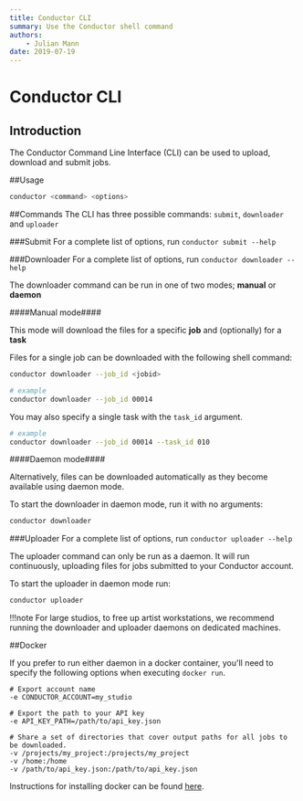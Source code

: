 ```yaml
---
title: Conductor CLI
summary: Use the Conductor shell command  
authors:
    - Julian Mann
date: 2019-07-19
---
```


# Conductor CLI

## Introduction

The Conductor Command Line Interface (CLI) can be used to upload, download and submit jobs.

##Usage
```bash
conductor <command> <options>
```

##Commands
The CLI has three possible commands: `submit`, `downloader` and `uploader`

###Submit
For a complete list of options, run ```conductor submit --help```

###Downloader
For a complete list of options, run ```conductor downloader --help```

The downloader command can be run in one of two modes; **manual** or **daemon**

####Manual mode####

This mode will download the files for a specific **job** and (optionally) for a **task**

Files for a single job can be downloaded with the following shell command:

```bash 
conductor downloader --job_id <jobid>

# example
conductor downloader --job_id 00014
```

You may also specify a single task with the `task_id` argument. 

```bash 
# example
conductor downloader --job_id 00014 --task_id 010
```

####Daemon mode####

Alternatively, files can be downloaded automatically as they become available using daemon mode.

To start the downloader in daemon mode, run it with no arguments:

```bash 
conductor downloader
```

###Uploader
For a complete list of options, run ```conductor uploader --help```

The uploader command can only be run as a daemon. It will run continuously, uploading files for jobs submitted to your Conductor account.

To start the uploader in daemon mode run:

```bash 
conductor uploader
```

!!!note
    For large studios, to free up artist workstations, we recommend running the downloader and uploader daemons on dedicated machines.



##Docker

If you prefer to run either daemon in a docker container, you'll need to specify the following options when executing `docker run`.

```docker
# Export account name
-e CONDUCTOR_ACCOUNT=my_studio

# Export the path to your API key
-e API_KEY_PATH=/path/to/api_key.json

# Share a set of directories that cover output paths for all jobs to be downloaded.
-v /projects/my_project:/projects/my_project
-v /home:/home
-v /path/to/api_key.json:/path/to/api_key.json
```

Instructions for installing docker can be found [here](https://docs.docker.com/installation/).

